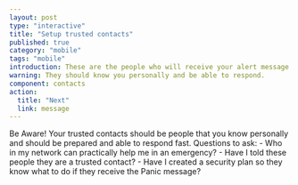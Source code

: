 ```yaml
---
layout: post
type: "interactive"
title: "Setup trusted contacts"
published: true
category: "mobile"
tags: "mobile"
introduction: These are the people who will receive your alert message.
warning: They should know you personally and be able to respond.
component: contacts
action:
  title: "Next"
  link: message
---
```


Be Aware! Your trusted contacts should be people that you know personally and should be prepared and able to respond fast. Questions to ask: - Who in my network can practically help me in an emergency? - Have I told these people they are a trusted contact? - Have I created a security plan so they know what to do if they receive the Panic message?
